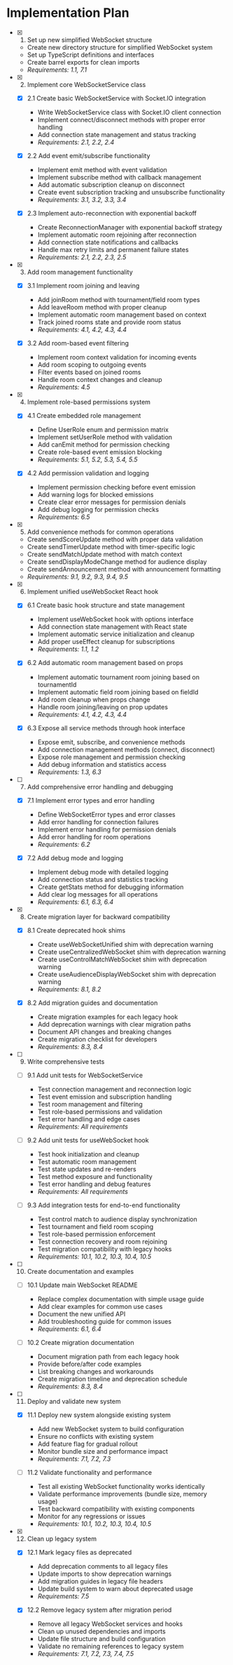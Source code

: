 # Implementation Plan

- [x] 1. Set up new simplified WebSocket structure

  - Create new directory structure for simplified WebSocket system
  - Set up TypeScript definitions and interfaces
  - Create barrel exports for clean imports
  - _Requirements: 1.1, 7.1_

- [x] 2. Implement core WebSocketService class

  - [x] 2.1 Create basic WebSocketService with Socket.IO integration

    - Write WebSocketService class with Socket.IO client connection
    - Implement connect/disconnect methods with proper error handling
    - Add connection state management and status tracking
    - _Requirements: 2.1, 2.2, 2.4_

  - [x] 2.2 Add event emit/subscribe functionality

    - Implement emit method with event validation
    - Implement subscribe method with callback management
    - Add automatic subscription cleanup on disconnect
    - Create event subscription tracking and unsubscribe functionality
    - _Requirements: 3.1, 3.2, 3.3, 3.4_

  - [x] 2.3 Implement auto-reconnection with exponential backoff

    - Create ReconnectionManager with exponential backoff strategy
    - Implement automatic room rejoining after reconnection
    - Add connection state notifications and callbacks
    - Handle max retry limits and permanent failure states
    - _Requirements: 2.1, 2.2, 2.3, 2.5_

- [x] 3. Add room management functionality


  - [x] 3.1 Implement room joining and leaving

    - Add joinRoom method with tournament/field room types
    - Add leaveRoom method with proper cleanup
    - Implement automatic room management based on context
    - Track joined rooms state and provide room status
    - _Requirements: 4.1, 4.2, 4.3, 4.4_

  - [x] 3.2 Add room-based event filtering

    - Implement room context validation for incoming events
    - Add room scoping to outgoing events
    - Filter events based on joined rooms
    - Handle room context changes and cleanup
    - _Requirements: 4.5_

- [x] 4. Implement role-based permissions system






  - [x] 4.1 Create embedded role management



    - Define UserRole enum and permission matrix
    - Implement setUserRole method with validation
    - Add canEmit method for permission checking
    - Create role-based event emission blocking
    - _Requirements: 5.1, 5.2, 5.3, 5.4, 5.5_

  - [x] 4.2 Add permission validation and logging


    - Implement permission checking before event emission
    - Add warning logs for blocked emissions
    - Create clear error messages for permission denials
    - Add debug logging for permission checks
    - _Requirements: 6.5_

- [x] 5. Add convenience methods for common operations






  - Create sendScoreUpdate method with proper data validation
  - Create sendTimerUpdate method with timer-specific logic
  - Create sendMatchUpdate method with match context
  - Create sendDisplayModeChange method for audience display
  - Create sendAnnouncement method with announcement formatting
  - _Requirements: 9.1, 9.2, 9.3, 9.4, 9.5_

- [x] 6. Implement unified useWebSocket React hook






  - [x] 6.1 Create basic hook structure and state management



    - Implement useWebSocket hook with options interface
    - Add connection state management with React state
    - Implement automatic service initialization and cleanup
    - Add proper useEffect cleanup for subscriptions
    - _Requirements: 1.1, 1.2_

  - [x] 6.2 Add automatic room management based on props



    - Implement automatic tournament room joining based on tournamentId
    - Implement automatic field room joining based on fieldId
    - Add room cleanup when props change
    - Handle room joining/leaving on prop updates
    - _Requirements: 4.1, 4.2, 4.3, 4.4_

  - [x] 6.3 Expose all service methods through hook interface


    - Expose emit, subscribe, and convenience methods
    - Add connection management methods (connect, disconnect)
    - Expose role management and permission checking
    - Add debug information and statistics access
    - _Requirements: 1.3, 6.3_

- [ ] 7. Add comprehensive error handling and debugging



  - [x] 7.1 Implement error types and error handling



    - Define WebSocketError types and error classes
    - Add error handling for connection failures
    - Implement error handling for permission denials
    - Add error handling for room operations
    - _Requirements: 6.2_

  - [x] 7.2 Add debug mode and logging


    - Implement debug mode with detailed logging
    - Add connection status and statistics tracking
    - Create getStats method for debugging information
    - Add clear log messages for all operations
    - _Requirements: 6.1, 6.3, 6.4_

- [x] 8. Create migration layer for backward compatibility






  - [x] 8.1 Create deprecated hook shims



    - Create useWebSocketUnified shim with deprecation warning
    - Create useCentralizedWebSocket shim with deprecation warning
    - Create useControlMatchWebSocket shim with deprecation warning
    - Create useAudienceDisplayWebSocket shim with deprecation warning
    - _Requirements: 8.1, 8.2_



  - [x] 8.2 Add migration guides and documentation
    - Create migration examples for each legacy hook
    - Add deprecation warnings with clear migration paths
    - Document API changes and breaking changes
    - Create migration checklist for developers
    - _Requirements: 8.3, 8.4_

- [ ] 9. Write comprehensive tests

  - [ ] 9.1 Add unit tests for WebSocketService

    - Test connection management and reconnection logic
    - Test event emission and subscription handling
    - Test room management and filtering
    - Test role-based permissions and validation
    - Test error handling and edge cases
    - _Requirements: All requirements_

  - [ ] 9.2 Add unit tests for useWebSocket hook

    - Test hook initialization and cleanup
    - Test automatic room management
    - Test state updates and re-renders
    - Test method exposure and functionality
    - Test error handling and debug features
    - _Requirements: All requirements_

  - [ ] 9.3 Add integration tests for end-to-end functionality
    - Test control match to audience display synchronization
    - Test tournament and field room scoping
    - Test role-based permission enforcement
    - Test connection recovery and room rejoining
    - Test migration compatibility with legacy hooks
    - _Requirements: 10.1, 10.2, 10.3, 10.4, 10.5_

- [ ] 10. Create documentation and examples

  - [ ] 10.1 Update main WebSocket README

    - Replace complex documentation with simple usage guide
    - Add clear examples for common use cases
    - Document the new unified API
    - Add troubleshooting guide for common issues
    - _Requirements: 6.1, 6.4_

  - [ ] 10.2 Create migration documentation
    - Document migration path from each legacy hook
    - Provide before/after code examples
    - List breaking changes and workarounds
    - Create migration timeline and deprecation schedule
    - _Requirements: 8.3, 8.4_

- [ ] 11. Deploy and validate new system



  - [x] 11.1 Deploy new system alongside existing system



    - Add new WebSocket system to build configuration
    - Ensure no conflicts with existing system
    - Add feature flag for gradual rollout
    - Monitor bundle size and performance impact
    - _Requirements: 7.1, 7.2, 7.3_


  - [ ] 11.2 Validate functionality and performance

    - Test all existing WebSocket functionality works identically
    - Validate performance improvements (bundle size, memory usage)
    - Test backward compatibility with existing components
    - Monitor for any regressions or issues
    - _Requirements: 10.1, 10.2, 10.3, 10.4, 10.5_

- [x] 12. Clean up legacy system





  - [x] 12.1 Mark legacy files as deprecated



    - Add deprecation comments to all legacy files
    - Update imports to show deprecation warnings
    - Add migration guides in legacy file headers
    - Update build system to warn about deprecated usage
    - _Requirements: 7.5_



  - [x] 12.2 Remove legacy system after migration period

    - Remove all legacy WebSocket services and hooks
    - Clean up unused dependencies and imports
    - Update file structure and build configuration
    - Validate no remaining references to legacy system
    - _Requirements: 7.1, 7.2, 7.3, 7.4, 7.5_
